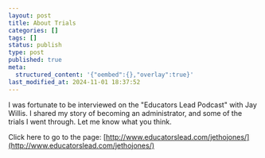 ```yaml
---
layout: post
title: About Trials
categories: []
tags: []
status: publish
type: post
published: true
meta:
  structured_content: '{"oembed":{},"overlay":true}'
last_modified_at: 2024-11-01 18:37:52
---
```


I was fortunate to be interviewed on the "Educators Lead Podcast" with Jay Willis. I shared my story of becoming an administrator, and some of the trials I went through. Let me know what you think.


Click here to go to the page: 
[http://www.educatorslead.com/jethojones/](http://www.educatorslead.com/jethojones/)

